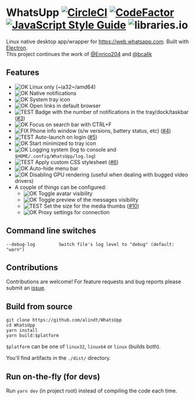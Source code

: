 # WhatsUpp [![CircleCI](https://circleci.com/gh/alindt/WhatsUpp/tree/master.svg?style=shield&circle-token=ee4ce35cba209e8d63e4df51ae5545468820e0ef)](https://circleci.com/gh/alindt/WhatsUpp/tree/master) [![CodeFactor](https://www.codefactor.io/repository/github/alindt/whatsupp/badge/master)](https://www.codefactor.io/repository/github/alindt/whatsupp/overview/master) [![JavaScript Style Guide](https://img.shields.io/badge/code_style-standard-brightgreen.svg)](https://standardjs.com) ![libraries.io](https://img.shields.io/librariesio/github/alindt/WhatsUpp.svg)

Linux native desktop app/wrapper for https://web.whatsapp.com. Built with [Electron](https://electronjs.org/).  
This project continues the work of [@Enrico204](https://github.com/Enrico204/Whatsapp-Desktop) and [@bcalik](https://github.com/bcalik/Whatsapp-Desktop)

## Features

* ![OK](https://img.shields.io/badge/-OK-green.svg) Linux only (~ia32~/amd64)
* ![OK](https://img.shields.io/badge/-OK-green.svg) Native notifications
* ![OK](https://img.shields.io/badge/-OK-green.svg) System tray icon
* ![OK](https://img.shields.io/badge/-OK-green.svg) Open links in default browser
* ![TEST](https://img.shields.io/badge/-TEST-blue.svg) Badge with the number of notifications in the tray/dock/taskbar ([#3](https://github.com/alindt/WhatsUpp/issues/3))
* ![OK](https://img.shields.io/badge/-OK-green.svg) Focus on search bar with CTRL+F
* ![FIX](https://img.shields.io/badge/-FIX-red.svg) Phone info window (s/w versions, battery status, etc) ([#4](https://github.com/alindt/WhatsUpp/issues/4))
* ![TEST](https://img.shields.io/badge/-TEST-blue.svg) Auto-launch on login ([#5](https://github.com/alindt/WhatsUpp/issues/5))
* ![OK](https://img.shields.io/badge/-OK-green.svg) Start minimized to tray icon
* ![OK](https://img.shields.io/badge/-OK-green.svg) Logging system (log to console and `$HOME/.config/WhatsUpp/log.log`)
* ![TEST](https://img.shields.io/badge/-TEST-blue.svg) Apply custom CSS stylesheet ([#6](https://github.com/alindt/WhatsUpp/issues/6))
* ![OK](https://img.shields.io/badge/-OK-green.svg) Auto-hide menu bar
* ![OK](https://img.shields.io/badge/-OK-green.svg) Disabling GPU rendering (useful when dealing with bugged video drivers)
* A couple of things can be configured:
  * ![OK](https://img.shields.io/badge/-OK-green.svg) Toggle avatar visibility
  * ![OK](https://img.shields.io/badge/-OK-green.svg) Toggle preview of the messages visibility
  * ![TEST](https://img.shields.io/badge/-TEST-blue.svg) Set the size for the media thumbs ([#10](https://github.com/alindt/WhatsUpp/issues/10))
  * ![OK](https://img.shields.io/badge/-OK-green.svg) Proxy settings for connection

## Command line switches

    --debug-log         Switch file's log level to "debug" (default: "warn")

## Contributions

Contributions are welcome! For feature requests and bug reports please submit an [issue](https://github.com/alindt/WhatsUpp/issues).

## Build from source

```
git clone https://github.com/alindt/WhatsUpp
cd WhatsUpp
yarn install
yarn build:$platform
```

`$platform` can be one of `linux32`, `linux64` or `linux` (builds both).

You'll find artifacts in the `./dist/` directory.

## Run on-the-fly (for devs)

Run `yarn dev` (in project root) instead of compiling the code each time.
